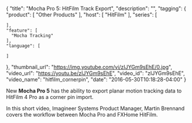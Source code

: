{
  "title": "Mocha Pro 5: HitFilm Track Export",
  "description": "",
  "tagging": {
    "product": [
      "Other Products"
    ],
    "host": [
      "HitFilm"
    ],
    "series": [

    ],
    "feature": [
      "Mocha Tracking"
    ],
    "language": [

    ]
  },
  "thumbnail_url": "https://img.youtube.com/vi/zIJYGm9sEhE/0.jpg",
  "video_url": "https://youtu.be/zIJYGm9sEhE",
  "video_id": "zIJYGm9sEhE",
  "video_name": "hitfilm_cornerpin",
  "date": "2016-05-30T10:18:28-04:00"
}

New **Mocha Pro 5** has the ability to export planar motion tracking data to
HitFilm 4 Pro as a corner pin import.

In this short video, Imagineer Systems Product Manager, Martin Brennand covers
the workflow between Mocha Pro and FXHome HitFilm.



